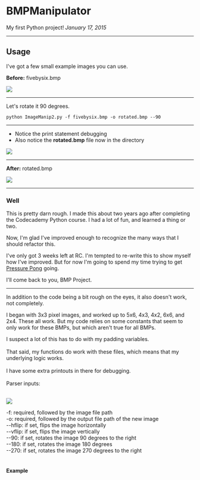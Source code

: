 # BMPManipulator
My first Python project!
*January 17, 2015*

----

## Usage

I've got a few small example images you can use.

**Before:** fivebysix.bmp

<img src=http://i.imgur.com/GIp13OB.png>

----

Let's rotate it 90 degrees.

```
python ImageManip2.py -f fivebysix.bmp -o rotated.bmp --90
```

----

- Notice the print statement debugging
- Also notice the **rotated.bmp** file now in the directory

<img src=http://i.imgur.com/LogwFBy.png>

----

**After:** rotated.bmp

<img src=http://i.imgur.com/l2yPfQf.png>

----

### Well

This is pretty darn rough. I made this about two years ago after completing the Codecademy Python course. I had a lot of fun, and learned a thing or two.

Now, I'm glad I've improved enough to recognize the many ways that I should refactor this.

I've only got 3 weeks left at RC. I'm tempted to re-write this to show myself how I've improved. But for now I'm going to spend my time trying to get [Pressure Pong](https://github.com/reeddunkle/pressure_pong) going.

I'll come back to you, BMP Project.

----





In addition to the code being a bit rough on the eyes, it also doesn't work, not completely.








I began with 3x3 pixel images, and worked up to 5x6, 4x3, 4x2, 6x6, and 2x4. These all work. But my code relies on some constants that seem to only work for these BMPs, but which aren't true for all BMPs.

I suspect a lot of this has to do with my padding variables. <br />
 <br />
That said, my functions do work with these files, which means that my underlying logic works. <br />
 <br />
I have some extra printouts in there for debugging. <br />
 <br />
Parser inputs: <br />
 <br />
 
 <img src=http://i.imgur.com/ViD0gb9.png>
 
-f: required, followed by the image file path <br />
-o: required, followed by the output file path of the new image <br />
--hflip: if set, flips the image horizontally <br />
--vflip: if set, flips the image vertically <br />
--90: if set, rotates the image 90 degrees to the right <br />
--180: if set, rotates the image 180 degrees <br />
--270: if set, rotates the image 270 degrees to the right <br />
 <br />

#### Example



